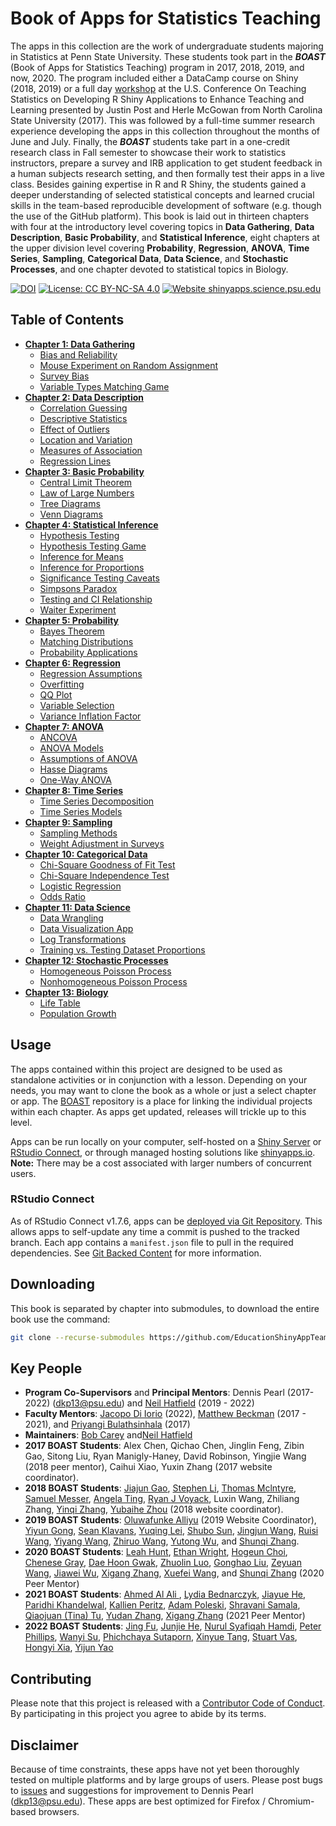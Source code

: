 # Book of Apps for Statistics Teaching

The apps in this collection are the work of undergraduate students majoring in Statistics at Penn State University. These students took part in the **_BOAST_** (Book of Apps for Statistics Teaching) program in 2017, 2018, 2019, and now, 2020. The program included either a DataCamp course on Shiny (2018, 2019) or a full day [workshop](https://www.causeweb.org/cause/uscots/uscots17/workshop/5) at the U.S. Conference On Teaching Statistics on Developing R Shiny Applications to Enhance Teaching and Learning presented by Justin Post and Herle McGowan from North Carolina State University (2017). This was followed by a full-time summer research experience developing the apps in this collection throughout the months of June and July. Finally, the **_BOAST_** students take part in a one-credit research class in Fall semester to showcase their work to statistics instructors, prepare a survey and IRB application to get student feedback in a human subjects research setting, and then formally test their apps in a live class. Besides gaining expertise in R and R Shiny, the students gained a deeper understanding of selected statistical concepts and learned crucial skills in the team-based reproducible development of software (e.g. though the use of the GitHub platform). This book is laid out in thirteen chapters with four at the introductory level covering topics in **Data Gathering**, **Data Description**, **Basic Probability**, and **Statistical Inference**, eight chapters at the upper division level covering **Probability**, **Regression**, **ANOVA**, **Time Series**, **Sampling**, **Categorical Data**, **Data Science**, and **Stochastic Processes**, and one chapter devoted to statistical topics in Biology.

[![DOI](https://zenodo.org/badge/164687126.svg)](https://zenodo.org/badge/latestdoi/164687126)  [![License: CC BY-NC-SA 4.0](https://img.shields.io/badge/License-CC%20BY--NC--SA%204.0-lightgrey.svg)](https://creativecommons.org/licenses/by-nc-sa/4.0/) [![Website shinyapps.science.psu.edu](https://img.shields.io/website-up-down-green-red/https/shinyapps.science.psu.edu)](https://shinyapps.science.psu.edu)

## Table of Contents
- [**Chapter 1: Data Gathering**](https://github.com/EducationShinyAppTeam/01-Data_Gathering)
  - [Bias and Reliability](https://github.com/EducationShinyAppTeam/Bias_and_Reliability)
  - [Mouse Experiment on Random Assignment](https://github.com/EducationShinyAppTeam/Mouse_Experiment_on_Random_Assignment)
  - [Survey Bias](https://github.com/EducationShinyAppTeam/Survey_Bias)
  - [Variable Types Matching Game](https://github.com/EducationShinyAppTeam/Variable_Types_Matching_Game)
- [**Chapter 2: Data Description**](https://github.com/EducationShinyAppTeam/02-Data_Description)
  - [Correlation Guessing](https://github.com/EducationShinyAppTeam/Correlation_Guessing)
  - [Descriptive Statistics](https://github.com/EducationShinyAppTeam/Descriptive_Statistics)
  - [Effect of Outliers](https://github.com/EducationShinyAppTeam/Effect_of_Outliers)
  - [Location and Variation](https://github.com/EducationShinyAppTeam/Location_and_Variation)
  - [Measures of Association](https://github.com/EducationShinyAppTeam/Measures_of_Association)
  - [Regression Lines](https://github.com/EducationShinyAppTeam/Regression_Lines)
- [**Chapter 3: Basic Probability**](https://github.com/EducationShinyAppTeam/03-Basic_Probability)
  - [Central Limit Theorem](https://github.com/EducationShinyAppTeam/Central_Limit_Theorem)
  - [Law of Large Numbers](https://github.com/EducationShinyAppTeam/Law_of_Large_Numbers)
  - [Tree Diagrams](https://github.com/EducationShinyAppTeam/Tree_Diagrams)
  - [Venn Diagrams](https://github.com/EducationShinyAppTeam/Venn_Diagrams)
- [**Chapter 4: Statistical Inference**](https://github.com/EducationShinyAppTeam/04-Statistical_Inference)
  - [Hypothesis Testing](https://github.com/EducationShinyAppTeam/Hypothesis_Testing)
  - [Hypothesis Testing Game](https://github.com/EducationShinyAppTeam/Hypothesis_Testing_Game)
  - [Inference for Means](https://github.com/EducationShinyAppTeam/Inference_for_Means)
  - [Inference for Proportions](https://github.com/EducationShinyAppTeam/Inference_for_Proportions)
  - [Significance Testing Caveats](https://github.com/EducationShinyAppTeam/Significance_Testing_Caveats)
  - [Simpsons Paradox](https://github.com/EducationShinyAppTeam/Simpsons_Paradox)
  - [Testing and CI Relationship](https://github.com/EducationShinyAppTeam/Testing_and_CI_Relationship)
  - [Waiter Experiment](https://github.com/EducationShinyAppTeam/Waiter_Experiment)
- [**Chapter 5: Probability**](https://github.com/EducationShinyAppTeam/05-Probability)
  - [Bayes Theorem](https://github.com/EducationShinyAppTeam/Bayes_Theorem)
  - [Matching Distributions](https://github.com/EducationShinyAppTeam/Matching_Distributions)
  - [Probability Applications](https://github.com/EducationShinyAppTeam/Probability_Applications)
- [**Chapter 6: Regression**](https://github.com/EducationShinyAppTeam/06-Regression)
  - [Regression Assumptions](https://github.com/EducationShinyAppTeam/Regression_Assumptions)
  - [Overfitting](https://github.com/EducationShinyAppTeam/Overfitting)
  - [QQ Plot](https://github.com/EducationShinyAppTeam/QQ_Plot)
  - [Variable Selection](https://github.com/EducationShinyAppTeam/Variable_Selection)
  - [Variance Inflation Factor](https://github.com/EducationShinyAppTeam/Variance_Inflation_Factor)
- [**Chapter 7: ANOVA**](https://github.com/EducationShinyAppTeam/07-ANOVA)
  - [ANCOVA](https://github.com/EducationShinyAppTeam/ANCOVA)
  - [ANOVA Models](https://github.com/EducationShinyAppTeam/ANOVA_Models)
  - [Assumptions of ANOVA](https://github.com/EducationShinyAppTeam/Assumptions_of_ANOVA)
  - [Hasse Diagrams](https://github.com/EducationShinyAppTeam/Hasse_Diagrams)
  - [One-Way ANOVA](https://github.com/EducationShinyAppTeam/OneWay_ANOVA)
- [**Chapter 8: Time Series**](https://github.com/EducationShinyAppTeam/08-Time_Series)
  - [Time Series Decomposition](https://github.com/EducationShinyAppTeam/Time_Series_Decomposition)
  - [Time Series Models](https://github.com/EducationShinyAppTeam/Time_Series_Models)
- [**Chapter 9: Sampling**](https://github.com/EducationShinyAppTeam/09-Sampling)
  - [Sampling Methods](https://github.com/EducationShinyAppTeam/Sampling_Methods)
  - [Weight Adjustment in Surveys](https://github.com/EducationShinyAppTeam/Weight_Adjustment_in_Surveys)
- [**Chapter 10: Categorical Data**](https://github.com/EducationShinyAppTeam/10-Categorical_Data)
  - [Chi-Square Goodness of Fit Test](https://github.com/EducationShinyAppTeam/ChiSquare_Goodness_of_Fit_Test)
  - [Chi-Square Independence Test](https://github.com/EducationShinyAppTeam/ChiSquare_Independence_Test)
  - [Logistic Regression](https://github.com/EducationShinyAppTeam/Logistic_Regression)
  - [Odds Ratio](https://github.com/EducationShinyAppTeam/Odds_Ratio)
- [**Chapter 11: Data Science**](https://github.com/EducationShinyAppTeam/11-Data_Science)
  - [Data Wrangling](https://github.com/EducationShinyAppTeam/Data_Wrangling)
  - [Data Visualization App](https://github.com/EducationShinyAppTeam/Data_Visualization)
  - [Log Transformations](https://github.com/EducationShinyAppTeam/Log_Transformations)
  - [Training vs. Testing Dataset Proportions](https://github.com/EducationShinyAppTeam/Training_vs._Testing_Dataset_Proportions)
- [**Chapter 12: Stochastic Processes**](https://github.com/EducationShinyAppTeam/12-Stochastic_Processes)
  - [Homogeneous Poisson Process](https://github.com/EducationShinyAppTeam/Homogeneous_Poisson_Process)
  - [Nonhomogeneous Poisson Process](https://github.com/EducationShinyAppTeam/Nonhomogeneous_Poisson_Process)
- [**Chapter 13: Biology**](https://github.com/EducationShinyAppTeam/13-Biology)
  - [Life Table](https://github.com/EducationShinyAppTeam/Life_Table)
  - [Population Growth](https://github.com/EducationShinyAppTeam/Population_Growth)

## Usage
The apps contained within this project are designed to be used as standalone activities or in conjunction with a lesson. Depending on your needs, you may want to clone the book as a whole or just a select chapter or app. The [BOAST](https://github.com/EducationShinyAppTeam/BOAST) repository is a place for linking the individual projects within each chapter. As apps get updated, releases will trickle up to this level.

Apps can be run locally on your computer, self-hosted on a [Shiny Server](https://www.rstudio.com/products/shiny/download-server/) or [RStudio Connect](https://www.rstudio.com/products/connect/), or through managed hosting solutions like [shinyapps.io](https://www.shinyapps.io/). **Note:** There may be a cost associated with larger numbers of concurrent users.

### RStudio Connect
As of RStudio Connect v1.7.6, apps can be [deployed via Git Repository](https://blog.rstudio.com/2019/06/24/rstudio-connect-1-7-6/). This allows apps to self-update any time a commit is pushed to the tracked branch. Each app contains a `manifest.json` file to pull in the required dependencies. See [Git Backed Content](https://docs.rstudio.com/connect/user/git-backed.html) for more information.

## Downloading
This book is separated by chapter into submodules, to download the entire book use the command:
```bash
git clone --recurse-submodules https://github.com/EducationShinyAppTeam/BOAST
```

## Key People
- **Program Co-Supervisors** and **Principal Mentors**: Dennis Pearl (2017-2022) (dkp13@psu.edu) and [Neil Hatfield](https://github.com/neilhatfield) (2019 - 2022)
- **Faculty Mentors**: [Jacopo Di Iorio](https://github.com/JacopoDior) (2022),  [Matthew Beckman](https://github.com/mdbeckman) (2017 - 2021), and [Priyangi Bulathsinhala](https://stat.psu.edu/people/pkb7) (2017)
- **Maintainers**: [Bob Carey](https://github.com/rpc5102) and[Neil Hatfield](https://github.com/neilhatfield)
- **2017 BOAST Students**: Alex Chen, Qichao Chen, Jinglin Feng, Zibin Gao, Sitong Liu, Ryan Manigly-Haney, David Robinson, Yingjie Wang (2018 peer mentor), Caihui Xiao, Yuxin Zhang (2017 website coordinator).
- **2018 BOAST Students**: [Jiajun Gao](https://github.com/jiajungao), [Stephen Li](https://github.com/stephenkl97), [Thomas Mclntyre](https://github.com/tjmcintyre), [Samuel Messer](https://github.com/snmesser), [Angela Ting](https://github.com/angelating26), [Ryan J Voyack](https://github.com/ryanvoyack), Luxin Wang, Zhiliang Zhang, [Yinqi Zhang](https://github.com/AnnaZhang-JMK), [Yubaihe Zhou](https://github.com/YubaiheYJZ5134) (2018 website coordinator).
- **2019 BOAST Students**: [Oluwafunke Alliyu](https://github.com/oralliyu) (2019 Website Coordinator), [Yiyun Gong](https://github.com/YvnGong), [Sean Klavans](https://github.com/seank22), [Yuqing Lei](https://github.com/yul353), [Shubo Sun](https://github.com/sms7516), [Jingjun Wang](https://github.com/Evawang77), [Ruisi Wang](https://github.com/ruiswang), [Yiyang  Wang](https://github.com/AnnaZhang-JMK), [Zhiruo Wang](https://github.com/zeroxww), [Yutong Wu](https://github.com/YwuBloom416), and [Shunqi Zhang](https://github.com/JohnsonShunqi).
- **2020 BOAST Students**: [Leah Hunt](https://github.com/LeahHunt), [Ethan Wright](https://github.com/ethanwright3), [Hogeun Choi](https://github.com/hvc5271), [Chenese Gray](https://github.com/cgray1117), [Dae Hoon Gwak](https://github.com/Daehoon7992), [Zhuolin Luo](https://github.com/jolin0504), [Gonghao Liu](https://github.com/lghszdnp), [Zeyuan Wang](https://github.com/primolls), [Jiawei Wu](https://github.com/wjw990428), [Xigang Zhang](https://github.com/xxz5346), [Xuefei Wang](https://github.com/xvwang412), and [Shunqi Zhang](https://github.com/JohnsonShunqi) (2020 Peer Mentor)
- **2021 BOAST Students**: [Ahmed Al Ali ](https://github.com/ahm3dalali), [Lydia Bednarczyk](https://github.com/lbednarczyk), [Jiayue He](https://github.com/Jiayue-He), [Paridhi Khandelwal](https://github.com/paridhi1603), [Kallien Peritz](https://github.com/kqp5476), [Adam Poleski](https://github.com/adpoleski1), [Shravani Samala](https://github.com/shravanisamala), [Qiaojuan (Tina) Tu](https://github.com/Qiaojuan-Tu), [Yudan Zhang](https://github.com/YudanZhang), [Xigang Zhang](https://github.com/xxz5346) (2021 Peer Mentor)
- **2022 BOAST Students**: [Jing Fu](https://github.com/JingFu1), [Junjie He](https://github.com/JuddHe), [Nurul Syafiqah Hamdi](https://github.com/NurulSyafiqah-pixel), [Peter Phillips](https://github.com/pophillips), [Wanyi Su](https://github.com/Maxinewsu), [Phichchaya Sutaporn](https://github.com/Phichchaya27), [Xinyue Tang](https://github.com/Xinyue-Tang), [Stuart Vas](https://github.com/sv101), [Hongyi Xia](https://github.com/hy2021-IT), [Yijun Yao](https://github.com/ymy5178)


## Contributing
Please note that this project is released with a [Contributor Code of Conduct](https://www.contributor-covenant.org/version/2/0/code_of_conduct/). By participating in this project you agree to abide by its terms.

## Disclaimer
Because of time constraints, these apps have not yet been thoroughly tested on multiple platforms and by large groups of users. Please post bugs to [issues](https://github.com/EducationShinyAppTeam/BOAST/issues) and suggestions for improvement to Dennis Pearl (dkp13@psu.edu). These apps are best optimized for Firefox / Chromium-based browsers.

